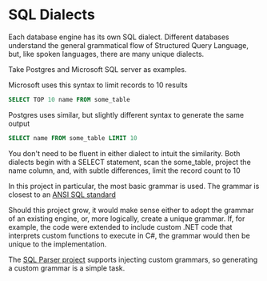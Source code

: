 # SQL Dialects

Each database engine has its own SQL dialect.  Different databases understand the general grammatical flow of Structured Query Language, but, like spoken languages, there are many unique dialects.

Take Postgres and Microsoft SQL server as examples.

Microsoft uses this syntax to limit records to 10 results

```sql
SELECT TOP 10 name FROM some_table
```

Postgres uses similar, but slightly different syntax to generate the same output

```sql
SELECT name FROM some_table LIMIT 10
```

You don't need to be fluent in either dialect to intuit the similarity.  Both dialects begin with a SELECT statement, scan the some_table, project the name column, and, with subtle differences, limit the record count to 10

In this project in particular, the most basic grammar is used.  The grammar is closest to an [ANSI SQL standard](https://en.wikipedia.org/wiki/SQL)

Should this project grow, it would make sense either to adopt the grammar of an existing engine, or, more logically, create a unique grammar.  If, for example, the code were extended to include custom .NET code that interprets custom functions to execute in C#, the grammar would then be unique to the implementation.  

The [SQL Parser project](https://github.com/TylerBrinks/SqlParser-cs) supports injecting custom grammars, so generating a custom grammar is a simple task. 
